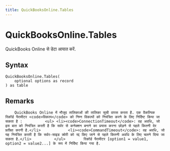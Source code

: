 ```yaml
---
title: QuickBooksOnline.Tables
---
```


# QuickBooksOnline.Tables


QuickBooks Online से डेटा आयात करें.


## Syntax

```powerquery
QuickBooksOnline.Tables(
    optional options as record
) as table
```


## Remarks

        QuickBooks Online में मौजूद तालिकाओं की तालिका सूची वापस करता है. एक वैकल्पिक रिकॉर्ड पैरामीटर <code>विकल्प</code> को निम्न विकल्पों को नियंत्रित करने के लिए निर्दिष्ट किया जा सकता है :          <ul> <li><code>ConnectionTimeout</code>: वह अवधि, जो इस बात को नियंत्रित करती है कि सर्वर से कनेक्शन बनाने का प्रयास करना छोड़ने से पहले कितनी देर प्रतीक्षा करनी है.</li>            <li><code>CommandTimeout</code>: वह अवधि, जो यह नियंत्रित करती है कि सर्वर-साइड क्वेरी को रद्द किए जाने से पहले कितनी अवधि के लिए चलने दिया जा सकता है.</li>          </ul>        रिकॉर्ड पैरामीटर [option1 = value1, option2 = value2...] के रूप में निर्दिष्ट किया गया है.


